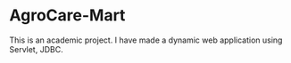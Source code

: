 # AgroCare-Mart
This is an academic project. I have made a dynamic web application using Servlet, JDBC.
